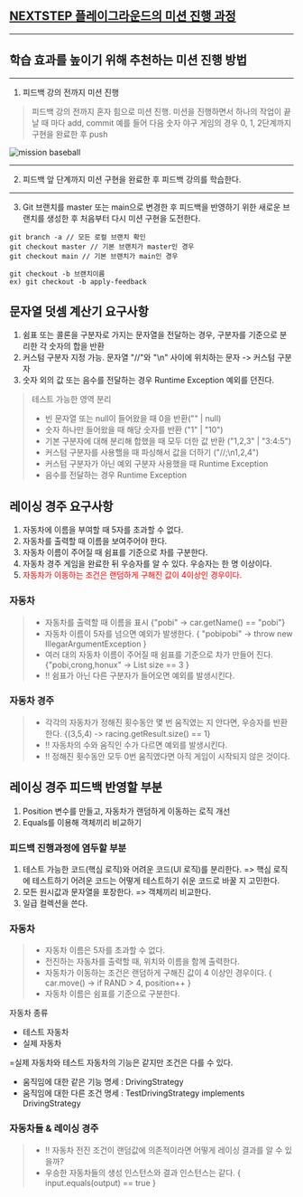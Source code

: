 ## [NEXTSTEP 플레이그라운드의 미션 진행 과정](https://github.com/next-step/nextstep-docs/blob/master/playground/README.md)

---
## 학습 효과를 높이기 위해 추천하는 미션 진행 방법

---
1. 피드백 강의 전까지 미션 진행 
> 피드백 강의 전까지 혼자 힘으로 미션 진행. 미션을 진행하면서 하나의 작업이 끝날 때 마다 add, commit
> 예를 들어 다음 숫자 야구 게임의 경우 0, 1, 2단계까지 구현을 완료한 후 push

![mission baseball](https://raw.githubusercontent.com/next-step/nextstep-docs/master/playground/images/mission_baseball.png)

---
2. 피드백 앞 단계까지 미션 구현을 완료한 후 피드백 강의를 학습한다.

---
3. Git 브랜치를 master 또는 main으로 변경한 후 피드백을 반영하기 위한 새로운 브랜치를 생성한 후 처음부터 다시 미션 구현을 도전한다.

```
git branch -a // 모든 로컬 브랜치 확인
git checkout master // 기본 브랜치가 master인 경우
git checkout main // 기본 브랜치가 main인 경우

git checkout -b 브랜치이름
ex) git checkout -b apply-feedback
```
## 문자열 덧셈 계산기 요구사항
1. 쉼표 또는 콜론을 구분자로 가지는 문자열을 전달하는 경우, 구분자를 기준으로 분리한 각 숫자의 합을 반환
2. 커스텀 구분자 지정 가능. 문자열 "//"와 "\n" 사이에 위치하는 문자 -> 커스텀 구분자 
3. 숫자 외의 값 또는 음수를 전달하는 경우 Runtime Exception 예외를 던진다.
> 테스트 가능한 영역 분리
> - 빈 문자열 또는 null이 들어왔을 때 0을 반환("" | null)
> - 숫자 하나만 들어왔을 때 해당 숫자를 반환 ("1" | "10")
> - 기본 구분자에 대해 분리해 합했을 때 모두 더한 값 반환 ("1,2,3" | "3:4:5")
> - 커스텀 구분자를 사용핼을 때 파싱해서 값을 더하기 ("//;\n1,2,4")
> - 커스텀 구분자가 아닌 예외 구분자 사용했을 때 Runtime Exception
> - 음수를 전달하는 경우 Runtime Exception

## 레이싱 경주 요구사항
1. 자동차에 이름을 부여할 때 5자를 초과할 수 없다.
2. 자동차를 출력할 때 이름을 보여주어야 한다.
3. 자동차 이름이 주어질 때 쉼표를 기준으로 차를 구분한다.
4. 자동차 경주 게임을 완료한 뒤 우승자를 알 수 있다. 우승자는 한 명 이상이다.
5. <span style="color: red"> 자동차가 이동하는 조건은 랜덤하게 구해진 값이 4이상인 경우이다. </span>

### 자동차
> - 자동차를 출력할 때 이름을 표시 {"pobi" -> car.getName() == "pobi"}
> - 자동차 이름이 5자를 넘으면 예외가 발생한다. { "pobipobi" -> throw new IllegarArgumentException } 
> - 여러 대의 자동차 이름이 주어질 때 쉼표를 기준으로 차가 만들어 진다. {"pobi,crong,honux" -> List<Car> size == 3 }
> - !! 쉼표가 아닌 다른 구분자가 들어오면 예외를 발생시킨다.

### 자동차 경주
> - 각각의 자동차가 정해진 횟수동안 몇 번 움직였는 지 안다면, 우승자를 반환한다. {(3,5,4) -> racing.getResult.size() == 1}
> - !! 자동차의 수와 움직인 수가 다르면 예외를 발생시킨다.
> - !! 정해진 횟수동안 모두 0번 움직였다면 아직 게임이 시작되지 않은 것이다.

## 레이싱 경주 피드백 반영할 부분
1. Position 변수를 만들고, 자동차가 랜덤하게 이동하는 로직 개선
2. Equals를 이용해 객체끼리 비교하기

### 피드백 진행과정에 염두할 부분
1. 테스트 가능한 코드(핵심 로직)와 어려운 코드(UI 로직)를 분리한다. => 핵심 로직에 테스트하기 어려운 코드는 어떻게 테스트하기 쉬운 코드로 바꿀 지 고민한다.
2. 모든 원시값과 문자열을 포장한다. => 객체끼리 비교한다.
3. 일급 컬렉션을 쓴다.

### 자동차
> - 자동차 이름은 5자를 초과할 수 없다.
> - 전진하는 자동차를 출력할 때, 위치와 이름을 함께 출력한다.
> - 자동차가 이동하는 조건은 랜덤하게 구해진 값이 4 이상인 경우이다. { car.move() -> if RAND > 4, position++ }
> - 자동차 이름은 쉼표를 기준으로 구분한다.

자동차 종류
- 테스트 자동차
- 실제 자동차

=실제 자동차와 테스트 자동차의 기능은 같지만 조건은 다를 수 있다. 
- 움직임에 대한 같은 기능 명세 : DrivingStrategy
- 움직임에 대한 다른 조건 명세 : TestDrivingStrategy implements DrivingStrategy

### 자동차들 & 레이싱 경주
> - !! 자동차 전진 조건이 랜덤값에 의존적이라면 어떻게 레이싱 결과를 알 수 있을까?
> - 우승한 자동차들의 생성 인스턴스와 결과 인스턴스는 같다. { input.equals(output) == true }